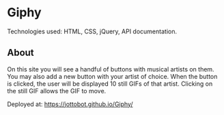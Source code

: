 # Giphy

Technologies used: HTML, CSS, jQuery, API documentation.

## About

On this site you will see a handful of buttons with musical artists on them. You may also add a new button with your artist of choice. When the button is clicked, the user will be displayed 10 still GIFs of that artist. Clicking on the still GIF allows the GIF to move.

Deployed at: https://jottobot.github.io/Giphy/

